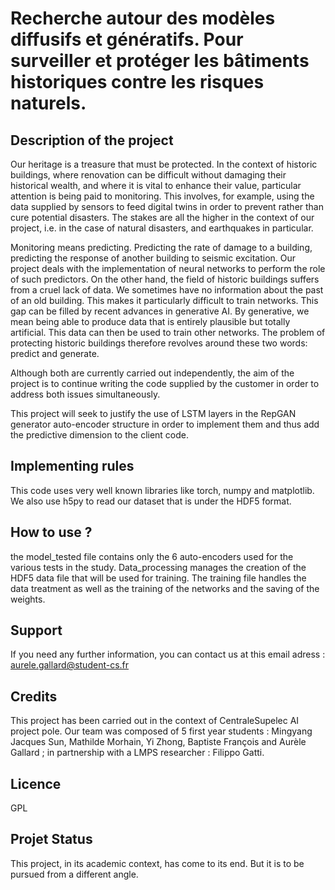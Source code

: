# Recherche autour des modèles diffusifs et génératifs. Pour surveiller et protéger les bâtiments historiques contre les risques naturels.

## Description of the project

Our heritage is a treasure that must be protected. In the context of historic buildings, where renovation can be difficult without damaging their historical wealth, and where it is vital to enhance their value, particular attention is being paid to monitoring. This involves, for example, using the data supplied by sensors to feed digital twins in order to prevent rather than cure potential disasters. The stakes are all the higher in the context of our project, i.e. in the case of natural disasters, and earthquakes in particular.

Monitoring means predicting. Predicting the rate of damage to a building, predicting the response of another building to seismic excitation. Our project deals with the implementation of neural networks to perform the role of such predictors. On the other hand, the field of historic buildings suffers from a cruel lack of data. We sometimes have no information about the past of an old building. This makes it particularly difficult to train networks. This gap can be filled by recent advances in generative AI. By generative, we mean being able to produce data that is entirely plausible but totally artificial. This data can then be used to train other networks. The problem of protecting historic buildings therefore revolves around these two words: predict and generate.

Although both are currently carried out independently, the aim of the project is to continue writing the code supplied by the customer in order to address both issues simultaneously.

This project will seek to justify the use of LSTM layers in the RepGAN generator auto-encoder structure in order to implement them and thus add the predictive dimension to the client code.

## Implementing rules

This code uses very well known libraries like torch, numpy and matplotlib. We also use h5py to read our dataset that is under the HDF5 format.

## How to use ?

the model_tested file contains only the 6 auto-encoders used for the various tests in the study. Data_processing manages the creation of the HDF5 data file that will be used for training. The training file handles the data treatment as well as the training of the networks and the saving of the weights.

## Support

If you need any further information, you can contact us at this email adress : aurele.gallard@student-cs.fr

## Credits

This project has been carried out in the context of CentraleSupelec AI project pole. Our team was composed of 5 first year students :
Mingyang Jacques Sun, Mathilde Morhain, Yi Zhong, Baptiste François and Aurèle Gallard ; in partnership with a LMPS researcher : Filippo Gatti.

## Licence

GPL

## Projet Status

This project, in its academic context, has come to its end. But it is to be pursued from a different angle.